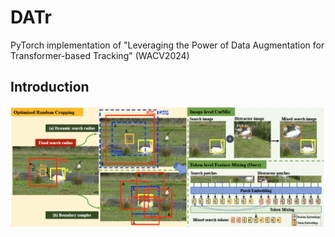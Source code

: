 # DATr
PyTorch implementation of "Leveraging the Power of Data Augmentation for Transformer-based Tracking" (WACV2024)

## Introduction

![DATR figure](framework.png)
